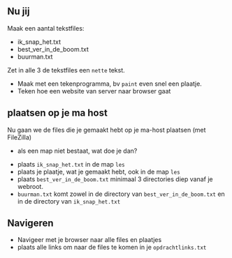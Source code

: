 
## Nu jij

Maak een aantal tekstfiles:

- ik_snap_het.txt
- best_ver_in_de_boom.txt
- buurman.txt

Zet in alle 3 de tekstfiles een `nette` tekst.

- Maak met een tekenprogramma, bv `paint` even snel een plaatje.
- Teken hoe een website van server naar browser gaat 


## plaatsen op je ma host

Nu gaan we de files die je gemaakt hebt op je ma-host plaatsen (met FileZilla)

* als een map niet bestaat, wat doe je dan?

- plaats `ik_snap_het.txt` in de map `les` 
- plaats je plaatje, wat je gemaakt hebt, ook in de map `les`
- plaats `best_ver_in_de_boom.txt` minimaal 3 directories diep vanaf je webroot. 
- `buurman.txt` komt zowel in de directory van `best_ver_in_de_boom.txt` en in de directory van `ik_snap_het.txt`

## Navigeren

- Navigeer met je browser naar alle files en plaatjes
- plaats alle links om naar de files te komen in je `opdrachtlinks.txt`

